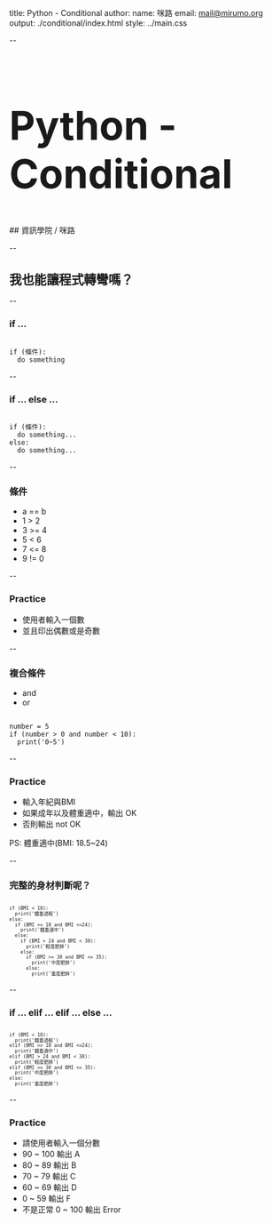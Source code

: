 title: Python - Conditional
author:
  name: 咪路
  email: mail@mirumo.org
output: ./conditional/index.html
style: ../main.css

--


<h1 style="font-size: 72px">
	Python - Conditional
</h1>
## 資訊學院 / 咪路

--

<h1 style="font-size: 1.6em">
	我也能讓程式轉彎嗎？
</h1>

--

### if ...

<code>
if (條件):
  do something
</code>

--

### if ... else ...

<code>
if (條件):
  do something...
else:
  do something...
</code>

--

### 條件
- a == b
- 1 > 2
- 3 >= 4
- 5 < 6
- 7 <= 8
- 9 != 0

--

### Practice
- 使用者輸入一個數
- 並且印出偶數或是奇數

--

### 複合條件

- and
- or

<code>
number = 5
if (number > 0 and number < 10):
  print('0~5')
</code>

--

### Practice

- 輸入年紀與BMI
- 如果成年以及體重適中，輸出 OK
- 否則輸出 not OK

PS: 體重適中(BMI: 18.5~24)

--

### 完整的身材判斷呢？
<p style="line-height:.7em;">
<code style="font-size:.6em;">
if (BMI < 18):
  print('體重過輕')
else:
  if (BMI >= 18 and BMI <=24):
    print('體重適中')
  else:
    if (BMI > 24 and BMI < 30):
      print('輕度肥胖')
    else:
      if (BMI >= 30 and BMI <= 35):
        print('中度肥胖')
	  else:
        print('重度肥胖')
</code></p>

--

### if ... elif ... elif ... else ...
<p style="line-height:.7em;">
<code style="font-size:.6em;">
if (BMI < 18):
  print('體重過輕')
elif (BMI >= 18 and BMI <=24):
  print('體重適中')
elif (BMI > 24 and BMI < 30):
  print('輕度肥胖')
elif (BMI >= 30 and BMI <= 35):
  print('中度肥胖')
else:
  print('重度肥胖')
</code></p>

--

### Practice

- 請使用者輸入一個分數
- 90 ~ 100 輸出 A
- 80 ~ 89 輸出 B
- 70 ~ 79 輸出 C
- 60 ~ 69 輸出 D
- 0 ~ 59 輸出 F
- 不是正常 0 ~ 100 輸出 Error
